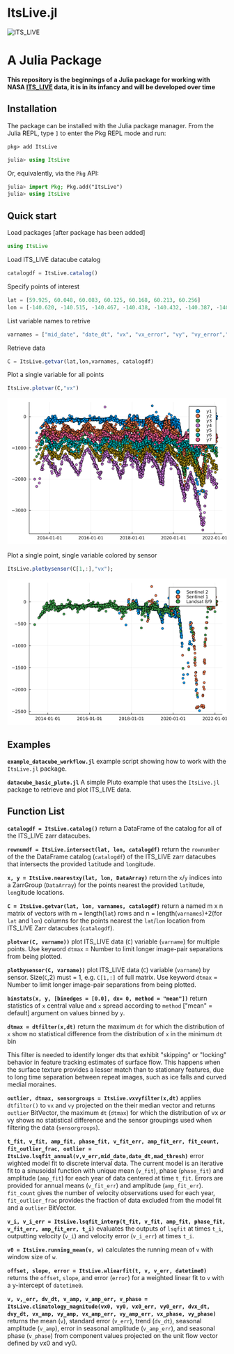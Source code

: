 # ItsLive.jl
![ITS_LIVE](https://its-live-data.s3.amazonaws.com/documentation/ITS_LIVE_Julia_logo_transparent_wht.png)

# A Julia Package 
**This repository is the beginnings of a Julia package for working with NASA [ITS_LIVE](https://its-live.jpl.nasa.gov/) data, it is in its infancy and will be developed over time**

## Installation

The package can be installed with the Julia package manager.
From the Julia REPL, type `]` to enter the Pkg REPL mode and run:

```
pkg> add ItsLive
```
```julia
julia> using ItsLive
```

Or, equivalently, via the `Pkg` API:

```julia
julia> import Pkg; Pkg.add("ItsLive")
julia> using ItsLive
```

## Quick start
Load packages [after package has been added]
```julia
using ItsLive
```
Load ITS_LIVE datacube catalog
```julia
catalogdf = ItsLive.catalog()
```
Specify points of interest
```julia
lat = [59.925, 60.048, 60.083, 60.125, 60.168, 60.213, 60.256]
lon = [-140.620, -140.515, -140.467, -140.438, -140.432, -140.387, -140.331]
```
List variable names to retrive
```julia
varnames = ["mid_date", "date_dt", "vx", "vx_error", "vy", "vy_error","satellite_img1"]
```
Retrieve data
```julia
C = ItsLive.getvar(lat,lon,varnames, catalogdf)
```

Plot a single variable for all points
```julia
ItsLive.plotvar(C,"vx")
```
![ItsLive.plotvar](docs/build/assets/its_live_plotvar.png)

Plot a single point, single variable colored by sensor
```julia
ItsLive.plotbysensor(C[1,:],"vx"); 
```
![ItsLive.plotbysensor](docs/build/assets/its_live_plotbysensor.png)

## Examples
**`example_datacube_workflow.jl`** example script showing how to work with the `ItsLive.jl` package.

**`datacube_basic_pluto.jl`** A simple Pluto example that uses the `ItsLive.jl` package to retrieve and plot ITS_LIVE data.

## Function List 
**`catalogdf = ItsLive.catalog()`** return a DataFrame of the catalog for all of the ITS_LIVE zarr datacubes.

**`rownumdf = ItsLive.intersect(lat, lon, catalogdf)`** return the `rownumber` of the the DataFrame catalog (`catalogdf`) of the ITS_LIVE zarr datacubes that intersects the provided `lat`itude and `lon`gitude.

**`x, y = ItsLive.nearestxy(lat, lon, DataArray)`** return the `x`/`y` indices into a ZarrGroup (`DataArray`) for the points nearest the provided `lat`itude, `lon`gitude locations.

**`C = ItsLive.getvar(lat, lon, varnames, catalogdf)`** return a named m x n matrix of vectors with m = length(`lat`) rows and n = length(`varnames`)+2(for `lat` and `lon`) columns for the points nearest the `lat`/`lon` location from ITS_LIVE Zarr datacubes (`catalogdf`).

**`plotvar(C, varname))`** plot ITS_LIVE data (`C`) variable (`varname`) for multiple points. Use keyword `dtmax` = Number to limit longer image-pair separations from being plotted.

**`plotbysensor(C, varname))`** plot ITS_LIVE data (`C`) variable (`varname`) by sensor. Size(`C`,2) must = 1, e.g. `C[1,:]` of full matrix. Use keyword `dtmax` = Number to limit longer image-pair separations from being plotted.

**`binstats(x, y, [binedges = [0.0], dx= 0, method = "mean"])`** return statistics of `x` central value and `x` spread according to `method` ["mean" = default] argument on values binned by `y`.

**`dtmax = dtfilter(x,dt)`** return the maximum `dt` for which the distribution of `x` show no statistical difference from the distribution of `x` in the minimum `dt` bin

This filter is needed to identify longer dts that exhibit "skipping" or "locking" behavior in feature tracking estimates of surface flow. This happens when the surface texture provides a lesser match than to stationary features, due to long time separation between repeat images, such as ice falls and curved medial moraines.

**`outlier, dtmax, sensorgroups = ItsLive.vxvyfilter(x,dt)`** applies `dtfilter()` to `vx` and `vy` projected on the their median vector and returns `outlier` BitVector, the maximum `dt` (`dtmax`) for which the distribution of vx *or* vy shows no statistical difference and the sensor groupings used when filtering the data (`sensorgroups`).

**`t_fit, v_fit, amp_fit, phase_fit, v_fit_err, amp_fit_err, fit_count, fit_outlier_frac, outlier = ItsLive.lsqfit_annual(v,v_err,mid_date,date_dt,mad_thresh)`** error wighted model fit to discrete interval data. The current model is an iterative fit to a sinusoidal function with unique mean (`v_fit`), phase (`phase_fit`) and amplitude (`amp_fit`) for each year of data centered at time `t_fit`. Errors are provided for annual means (`v_fit_err`) and amplitude (`amp_fit_err`). `fit_count` gives the number of velocity observations used for each year,  `fit_outlier_frac` provides the fraction of data excluded from the model fit and a `outlier` BitVector. 

**`v_i, v_i_err = ItsLive.lsqfit_interp(t_fit, v_fit, amp_fit, phase_fit, v_fit_err, amp_fit_err, t_i)`** evaluates the outputs of `lsqfit` at times `t_i`, outputting velocity (`v_i`) and velocity error (`v_i_err`) at times `t_i`.

**`v0 = ItsLive.running_mean(v, w)`** calculates the running mean of `v` with window size of `w`.

**`offset, slope, error = ItsLive.wliearfit(t, v, v_err, datetime0)`** returns the `offset`, `slope`, and  error (`error`) for a weighted linear fit to `v` with a y-intercept of `datetime0`.

 **`v, v,_err, dv_dt, v_amp, v_amp_err, v_phase = ItsLive.climatology_magnitude(vx0, vy0, vx0_err, vy0_err, dvx_dt, dvy_dt, vx_amp, vy_amp, vx_amp_err, vy_amp_err, vx_phase, vy_phase)`** returns the mean (`v`), standard error (`v_err`), trend (`dv_dt`), seasonal amplitude (`v_amp`), error in seasonal amplitude (`v_amp_err`), and seasonal phase (`v_phase`) from component values projected on the unit flow vector defined by vx0 and vy0.
